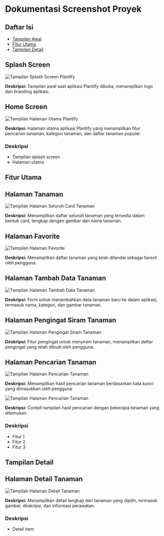 # Dokumentasi Screenshot Proyek

## Daftar Isi

- [Tampilan Awal](#tampilan-awal)
- [Fitur Utama](#fitur-utama)
- [Tampilan Detail](#tampilan-detail)

## Splash Screen

![Tampilan Splash Screen Plantify](../client/src/assets/img/splash-screen.png)

**Deskripsi:**
Tampilan awal saat aplikasi Plantify dibuka, menampilkan logo dan branding aplikasi.

## Home Screen

![Tampilan Halaman Utama Plantify](../client/src/assets/img/home-ios.png)

**Deskripsi:**
Halaman utama aplikasi Plantify yang menampilkan fitur pencarian tanaman, kategori tanaman, dan daftar tanaman populer.

### Deskripsi

- Tampilan splash screen
- Halaman utama

## Fitur Utama

## Halaman Tanaman

![Tampilan Halaman Seluruh Card Tanaman](../client/src/assets/img/plant-screen.png)

**Deskripsi:**
Menampilkan daftar seluruh tanaman yang tersedia dalam bentuk card, lengkap dengan gambar dan nama tanaman.

## Halaman Favorite

![Tampilan Halaman Favorite](../client/src/assets/img/favorite-screen.png)

**Deskripsi:**
Menampilkan daftar tanaman yang telah ditandai sebagai favorit oleh pengguna.

## Halaman Tambah Data Tanaman

![Tampilan Halaman Tambah Data Tanaman](../client/src/assets/img/add-plant-screen.png)

**Deskripsi:**
Form untuk menambahkan data tanaman baru ke dalam aplikasi, termasuk nama, kategori, dan gambar tanaman.

## Halaman Pengingat Siram Tanaman

![Tampilan Halaman Pengingat Siram Tanaman](../client/src/assets/img/reminder-screen.png)

**Deskripsi:**
Fitur pengingat untuk menyiram tanaman, menampilkan daftar pengingat yang telah dibuat oleh pengguna.

## Halaman Pencarian Tanaman

![Tampilan Halaman Pencarian Tanaman](../client/src/assets/img/search-screen.png)

**Deskripsi:**
Menampilkan hasil pencarian tanaman berdasarkan kata kunci yang dimasukkan oleh pengguna.

![Tampilan Halaman Pencarian Tanaman](../client/src/assets/img/search-screen-2.png)

**Deskripsi:**
Contoh tampilan hasil pencarian dengan beberapa tanaman yang ditemukan.

### Deskripsi

- Fitur 1
- Fitur 2
- Fitur 3

## Tampilan Detail

## Halaman Detail Tanaman

![Tampilan Halaman Detail Tanaman](../client/src/assets/img/detail-screen.png)

**Deskripsi:**
Menampilkan detail lengkap dari tanaman yang dipilih, termasuk gambar, deskripsi, dan informasi perawatan.

### Deskripsi

- Detail item
